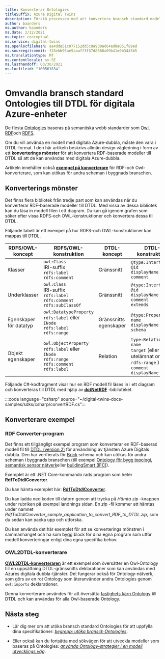 ```yaml
---
title: Konverterar Ontologies
titleSuffix: Azure Digital Twins
description: Förstå processen med att konvertera bransch standard modeller till DTDL för digitala Azure-enheter
author: baanders
ms.author: baanders
ms.date: 2/12/2021
ms.topic: conceptual
ms.service: digital-twins
ms.openlocfilehash: aa4dde51c077152dd5c8a938ad64ad0a051f89ad
ms.sourcegitcommit: f28ebb95ae9aaaff3f87d8388a09b41e0b3445b5
ms.translationtype: MT
ms.contentlocale: sv-SE
ms.lasthandoff: 03/30/2021
ms.locfileid: "100561834"
---
```

# <a name="convert-industry-standard-ontologies-to-dtdl-for-azure-digital-twins"></a>Omvandla bransch standard Ontologies till DTDL för digitala Azure-enheter

De flesta [Ontologies](concepts-ontologies.md) baseras på semantiska webb standarder som [Owl](https://www.w3.org/OWL/), [RDF](https://www.w3.org/2001/sw/wiki/RDF)och [RDFS](https://www.w3.org/2001/sw/wiki/RDFS). 

Om du vill använda en modell med digitala Azure-dubbla, måste den vara i DTDL-format. I den här artikeln beskrivs allmän design vägledning i form av ett **konverterings mönster** för att konvertera RDF-baserade modeller till DTDL så att de kan användas med digitala Azure-dubbla. 

Artikeln innehåller också [**exempel på konverterare**](#converter-samples) för RDF-och Owl-konverterare, som kan utökas för andra scheman i byggnads branschen.

## <a name="conversion-pattern"></a>Konverterings mönster

Det finns flera bibliotek från tredje part som kan användas när du konverterar RDF-baserade modeller till DTDL. Med vissa av dessa bibliotek kan du läsa in modell filen i ett diagram. Du kan gå igenom grafen som söker efter vissa RDFS-och OWL-konstruktioner och konvertera dessa till DTDL.   

Följande tabell är ett exempel på hur RDFS-och OWL-konstruktioner kan mappas till DTDL. 

| RDFS/OWL-koncept | RDFS/OWL-konstruktion | DTDL-koncept | DTDL-konstruktion |
| --- | --- | --- | --- |
| Klasser | `owl:Class`<br>IRI-suffix<br>``rdfs:label``<br>``rdfs:comment`` | Gränssnitt | `@type:Interface`<br>`@id`<br>`displayName`<br>`comment` 
| Underklasser | `owl:Class`<br>IRI-suffix<br>`rdfs:label`<br>`rdfs:comment`<br>`rdfs:subClassOf` | Gränssnitt | `@type:Interface`<br>`@id`<br>`displayName`<br>`comment`<br>`extends` 
| Egenskaper för datatyp | `owl:DatatypeProperty`<br>`rdfs:label` eller `INode`<br>`rdfs:label`<br>`rdfs:range` | Gränssnitts egenskaper | `@type:Property`<br>`name`<br>`displayName`<br>`schema` 
| Objekt egenskaper | `owl:ObjectProperty`<br>`rdfs:label` eller `INode`<br>`rdfs:range`<br>`rdfs:comment`<br>`rdfs:label` | Relation | `type:Relationship`<br>`name`<br>`target` (eller utelämnat om Nej `rdfs:range` )<br>`comment`<br>`displayName`<br>

Följande C#-kodfragment visar hur en RDF modell fil läses in i ett diagram och konverteras till DTDL med hjälp av [**dotNetRDF**](https://www.dotnetrdf.org/) -biblioteket. 

:::code language="csharp" source="~/digital-twins-docs-samples/sdks/csharp/convertRDF.cs":::

## <a name="converter-samples"></a>Konverterare exempel

### <a name="rdf-converter-application"></a>RDF Converter-program 

Det finns ett tillgängligt exempel program som konverterar en RDF-baserad modell fil till [DTDL (version 2)](https://github.com/Azure/opendigitaltwins-dtdl/blob/master/DTDL/v2/dtdlv2.md) för användning av tjänsten Azure Digitals dubbla. Den har verifierats för [Brick](https://brickschema.org/ontology/) schema och kan utökas för andra scheman i byggnads branschen (till exempel [Ontology för bygg topologi](https://w3c-lbd-cg.github.io/bot/), [semantisk sensor nätverk](https://www.w3.org/TR/vocab-ssn/)eller [buildingSmart (IFC)](https://technical.buildingsmart.org/standards/ifc/ifc-schema-specifications/)).

Exemplet är ett .NET Core-kommando rads program som heter **RdfToDtdlConverter**.

Du kan hämta exemplet här: [**RdfToDtdlConverter**](/samples/azure-samples/rdftodtdlconverter/digital-twins-model-conversion-samples/). 

Du kan ladda ned koden till datorn genom att trycka på *Hämta zip* -knappen under rubriken på exempel landnings sidan. En *zip* -fil kommer att hämtas under namnet *RdfToDtdlConverter_sample_application_to_convert_RDF_to_DTDL.zip*, som du sedan kan packa upp och utforska.

Du kan använda det här exemplet för att se konverterings mönstren i sammanhanget och ha som bygg block för dina egna program som utför modell konverteringar enligt dina egna specifika behov.

### <a name="owl2dtdl-converter"></a>OWL2DTDL-konverterare 

[**OWL2DTDL-konverteraren**](https://github.com/Azure/opendigitaltwins-building-tools/tree/master/OWL2DTDL) är ett exempel som översätter en Owl-Ontology till en uppsättning DTDL-gränssnitts deklarationer som kan användas med Azures digitala dubbla-tjänster. Det fungerar också för Ontology-nätverk, som görs av en rot Ontology som återanvänder andra Ontologies genom `owl:imports` deklarationer.

Denna konverterare användes för att översätta [fastighets kärn Ontology](https://doc.realestatecore.io/3.1/full.html) till DTDL och kan användas för alla Owl-baserade Ontology.

## <a name="next-steps"></a>Nästa steg 

* Lär dig mer om att utöka bransch standard Ontologies för att uppfylla dina specifikationer: [*begrepp: utöka bransch Ontologies*](concepts-ontologies-extend.md).

* Eller också kan du fortsätta med sökvägen för att utveckla modeller som baseras på Ontologies: [*använda Ontology-strategier i en modell utvecklings väg*](concepts-ontologies.md#using-ontology-strategies-in-a-model-development-path).